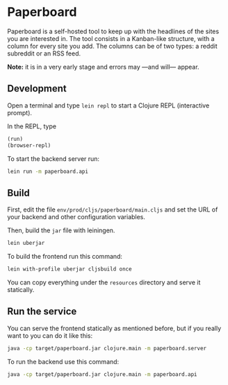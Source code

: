 # Paperboard

Paperboard is a self-hosted tool to keep up with the headlines of the sites you are interested in. 
The tool consists in a Kanban-like structure, with a column for every site you add. The columns can be of two types: a reddit subreddit or an RSS feed.

**Note:** it is in a very early stage and errors may —and will— appear.

## Development

Open a terminal and type `lein repl` to start a Clojure REPL
(interactive prompt).

In the REPL, type

```clojure
(run)
(browser-repl)
```

To start the backend server run:

```bash
lein run -m paperboard.api
```

## Build

First, edit the file `env/prod/cljs/paperboard/main.cljs` and set the URL of your backend and other configuration variables.

Then, build the `jar` file with leiningen.

```bash
lein uberjar
```

To build the frontend run this command:
```bash
lein with-profile uberjar cljsbuild once
```

You can copy everything under the `resources` directory and serve it statically.

## Run the service

You can serve the frontend statically as mentioned before, but if you really want to you can do it like this:
```bash
java -cp target/paperboard.jar clojure.main -m paperboard.server
```

To run the backend use this command:
```bash
java -cp target/paperboard.jar clojure.main -m paperboard.api
```

